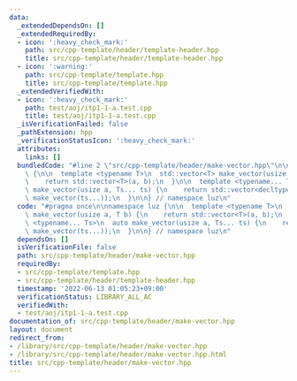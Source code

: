 ```yaml
---
data:
  _extendedDependsOn: []
  _extendedRequiredBy:
  - icon: ':heavy_check_mark:'
    path: src/cpp-template/header/template-header.hpp
    title: src/cpp-template/header/template-header.hpp
  - icon: ':warning:'
    path: src/cpp-template/template.hpp
    title: src/cpp-template/template.hpp
  _extendedVerifiedWith:
  - icon: ':heavy_check_mark:'
    path: test/aoj/itp1-1-a.test.cpp
    title: test/aoj/itp1-1-a.test.cpp
  _isVerificationFailed: false
  _pathExtension: hpp
  _verificationStatusIcon: ':heavy_check_mark:'
  attributes:
    links: []
  bundledCode: "#line 2 \"src/cpp-template/header/make-vector.hpp\"\n\nnamespace luz\
    \ {\n\n  template <typename T>\n  std::vector<T> make_vector(usize a, T b) {\n\
    \    return std::vector<T>(a, b);\n  }\n\n  template <typename... Ts>\n  auto\
    \ make_vector(usize a, Ts... ts) {\n    return std::vector<decltype(make_vector(ts...))>(a,\
    \ make_vector(ts...));\n  }\n\n} // namespace luz\n"
  code: "#pragma once\n\nnamespace luz {\n\n  template <typename T>\n  std::vector<T>\
    \ make_vector(usize a, T b) {\n    return std::vector<T>(a, b);\n  }\n\n  template\
    \ <typename... Ts>\n  auto make_vector(usize a, Ts... ts) {\n    return std::vector<decltype(make_vector(ts...))>(a,\
    \ make_vector(ts...));\n  }\n\n} // namespace luz\n"
  dependsOn: []
  isVerificationFile: false
  path: src/cpp-template/header/make-vector.hpp
  requiredBy:
  - src/cpp-template/template.hpp
  - src/cpp-template/header/template-header.hpp
  timestamp: '2022-06-13 01:05:23+09:00'
  verificationStatus: LIBRARY_ALL_AC
  verifiedWith:
  - test/aoj/itp1-1-a.test.cpp
documentation_of: src/cpp-template/header/make-vector.hpp
layout: document
redirect_from:
- /library/src/cpp-template/header/make-vector.hpp
- /library/src/cpp-template/header/make-vector.hpp.html
title: src/cpp-template/header/make-vector.hpp
---
```


